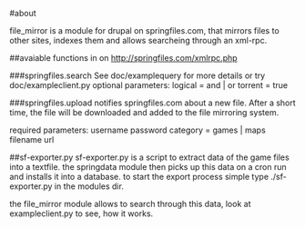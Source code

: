 #about

file_mirror is a module for drupal on springfiles.com, that mirrors files to other sites, indexes them and allows searcheing through an xml-rpc.


##avaiable functions in on http://springfiles.com/xmlrpc.php

###springfiles.search
See doc/examplequery for more details or try doc/exampleclient.py
optional parameters:
	logical = and | or
	torrent = true

###springfiles.upload
notifies springfiles.com about a new file. After a short time, the file will be downloaded and added to the file mirroring system.

required parameters:
	username
	password
	category = games | maps
	filename
	url


##sf-exporter.py
sf-exporter.py is a script to extract data of the game files into a textfile. the springdata module then picks up this data on a cron run and installs it into a database.
to start the export process simple type ./sf-exporter.py in the modules dir.

the file_mirror module allows to search through this data, look at exampleclient.py to see, how it works.

